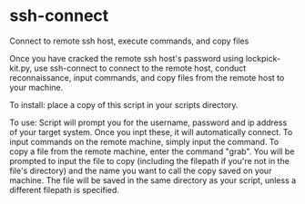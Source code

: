 # ssh-connect
Connect to remote ssh host, execute commands, and copy files

Once you have cracked the remote ssh host's password using lockpick-kit.py, use ssh-connect to connect to the remote host,
conduct reconnaissance, input commands, and copy files from the remote host to your machine.

To install: place a copy of this script in your scripts directory.

To use: Script will prompt you for the username, password and ip address of your target system. Once you inpt these, it will
automatically connect. To input commands on the remote machine, simply input the command. To copy a file from the remote 
machine, enter the command "grab". You will be prompted to input the file to copy (including the filepath if you're not in 
the file's directory) and the name you want to call the copy saved on your machine. The file will be saved in the same 
directory as your script, unless a different filepath is specified.
